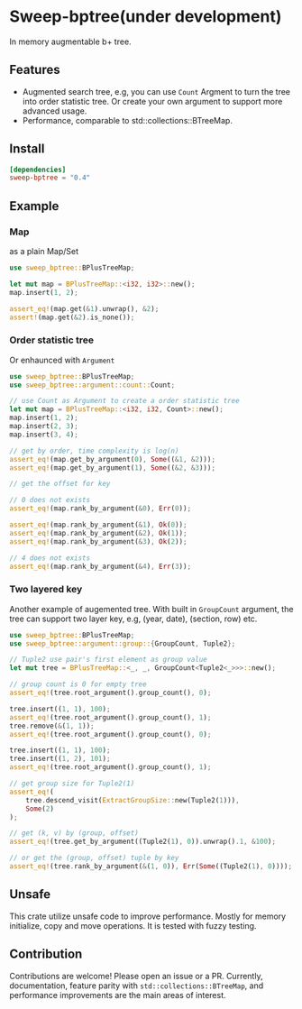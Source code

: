 # Sweep-bptree(under development)

In memory augmentable b+ tree.

## Features

* Augmented search tree, e.g, you can use `Count` Argment to turn the tree into order statistic tree. Or create your own argument to support more advanced usage.
* Performance, comparable to std::collections::BTreeMap.

## Install

```toml
[dependencies]
sweep-bptree = "0.4"
```

## Example

### Map

as a plain Map/Set

``` rust
use sweep_bptree::BPlusTreeMap;

let mut map = BPlusTreeMap::<i32, i32>::new();
map.insert(1, 2);

assert_eq!(map.get(&1).unwrap(), &2);
assert!(map.get(&2).is_none());
```

### Order statistic tree

Or enhaunced with `Argument`

```rust
use sweep_bptree::BPlusTreeMap;
use sweep_bptree::argument::count::Count;

// use Count as Argument to create a order statistic tree
let mut map = BPlusTreeMap::<i32, i32, Count>::new();
map.insert(1, 2);
map.insert(2, 3);
map.insert(3, 4);

// get by order, time complexity is log(n)
assert_eq!(map.get_by_argument(0), Some((&1, &2)));
assert_eq!(map.get_by_argument(1), Some((&2, &3)));

// get the offset for key

// 0 does not exists
assert_eq!(map.rank_by_argument(&0), Err(0));

assert_eq!(map.rank_by_argument(&1), Ok(0));
assert_eq!(map.rank_by_argument(&2), Ok(1));
assert_eq!(map.rank_by_argument(&3), Ok(2));

// 4 does not exists
assert_eq!(map.rank_by_argument(&4), Err(3));
```

### Two layered key

Another example of augemented tree. With built in `GroupCount` argument, the tree can
support two layer key, e.g, (year, date), (section, row) etc.

```rust
use sweep_bptree::BPlusTreeMap;
use sweep_bptree::argument::group::{GroupCount, Tuple2};

// Tuple2 use pair's first element as group value
let mut tree = BPlusTreeMap::<_, _, GroupCount<Tuple2<_>>>::new();

// group count is 0 for empty tree
assert_eq!(tree.root_argument().group_count(), 0);

tree.insert((1, 1), 100);
assert_eq!(tree.root_argument().group_count(), 1);
tree.remove(&(1, 1));
assert_eq!(tree.root_argument().group_count(), 0);

tree.insert((1, 1), 100);
tree.insert((1, 2), 101);
assert_eq!(tree.root_argument().group_count(), 1);

// get group size for Tuple2(1)
assert_eq!(
    tree.descend_visit(ExtractGroupSize::new(Tuple2(1))),
    Some(2)
);

// get (k, v) by (group, offset)
assert_eq!(tree.get_by_argument((Tuple2(1), 0)).unwrap().1, &100);

// or get the (group, offset) tuple by key
assert_eq!(tree.rank_by_argument(&(1, 0)), Err(Some((Tuple2(1), 0))));
```

## Unsafe

This crate utilize unsafe code to improve performance. Mostly for memory initialize, copy and move operations. It is tested with fuzzy testing.

## Contribution

Contributions are welcome! Please open an issue or a PR. Currently, documentation, feature parity with `std::collections::BTreeMap`, and performance improvements are the main areas of interest.
